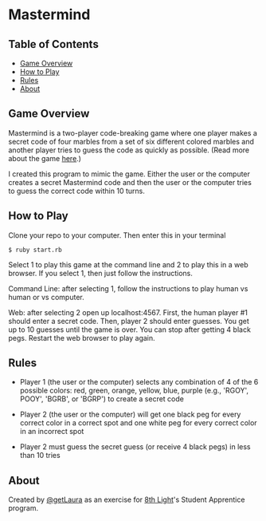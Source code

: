 Mastermind
==========

## Table of Contents
 
* [Game Overview](#Overview)
* [How to Play](#Instructions)
* [Rules](#Rules)
* [About](#About)
 
## <a name="Overview"></a>Game Overview
Mastermind is a two-player code-breaking game where one player makes a secret code of four marbles from a set of six different colored marbles and another player tries to guess the code as quickly as possible. (Read more about the game [here][1].) 

I created this program to mimic the game. Either the user or the computer creates a secret Mastermind code and then the user or the computer tries to guess the correct code within 10 turns. 

## <a name="Instructions"></a>How to Play
Clone your repo to your computer. Then enter this in your terminal

```$ ruby start.rb```

Select 1 to play this game at the command line and 2 to play this in a web browser. If you select 1, then just follow the instructions. 

Command Line: after selecting 1, follow the instructions to play human vs human or vs computer. 

Web: after selecting 2 open up localhost:4567. First, the human player #1 should enter a secret code. Then, player 2 should enter guesses. You get up to 10 guesses until the game is over. You can stop after getting 4 black pegs. Restart the web browser to play again.
 
## <a name="Rules"></a>Rules

  - Player 1 (the user or the computer) selects any combination of 4 of the 6 possible colors: red, green, orange, yellow, blue, purple (e.g., 'RGOY', POOY', 'BGRB', or 'BGRP') to create a secret code
 
  - Player 2 (the user or the computer) will get one black peg for every correct color in a correct spot and one white peg for every correct color in an incorrect spot

  - Player 2 must guess the secret guess (or receive 4 black pegs) in less than 10 tries

## <a name="About"></a>About
Created by [@getLaura][2] as an exercise for [8th Light][3]'s Student Apprentice program.

[1]:http://en.wikipedia.org/wiki/Mastermind_(board_game)
[2]:http://twitter.com/getlaura
[3]:http://8thlight.com

    